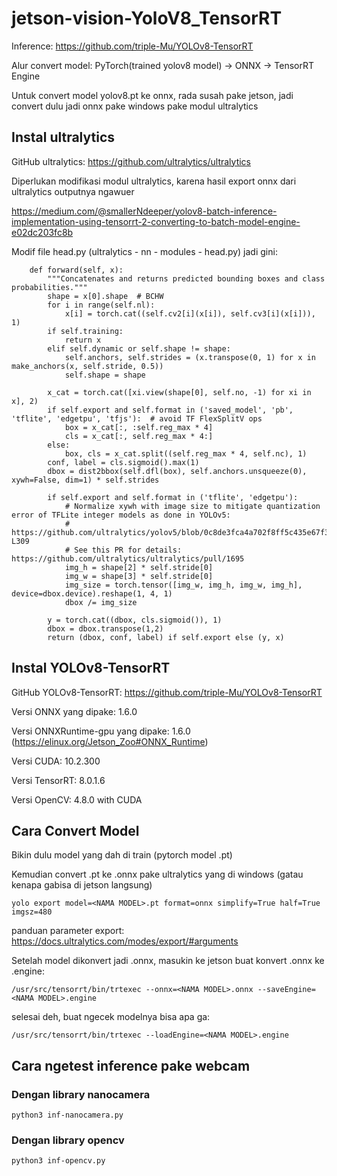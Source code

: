 # jetson-vision-YoloV8_TensorRT
Inference: https://github.com/triple-Mu/YOLOv8-TensorRT

Alur convert model:  PyTorch(trained yolov8 model) -> ONNX -> TensorRT Engine

Untuk convert model yolov8.pt ke onnx, rada susah pake jetson, jadi convert dulu jadi onnx pake windows pake modul ultralytics

## Instal ultralytics
GitHub ultralytics: https://github.com/ultralytics/ultralytics

Diperlukan modifikasi modul ultralytics, karena hasil export onnx dari ultralytics outputnya ngawuer

https://medium.com/@smallerNdeeper/yolov8-batch-inference-implementation-using-tensorrt-2-converting-to-batch-model-engine-e02dc203fc8b

Modif file head.py (ultralytics - nn - modules - head.py) jadi gini:
```
    def forward(self, x):
        """Concatenates and returns predicted bounding boxes and class probabilities."""
        shape = x[0].shape  # BCHW
        for i in range(self.nl):
            x[i] = torch.cat((self.cv2[i](x[i]), self.cv3[i](x[i])), 1)
        if self.training:
            return x
        elif self.dynamic or self.shape != shape:
            self.anchors, self.strides = (x.transpose(0, 1) for x in make_anchors(x, self.stride, 0.5))
            self.shape = shape

        x_cat = torch.cat([xi.view(shape[0], self.no, -1) for xi in x], 2)
        if self.export and self.format in ('saved_model', 'pb', 'tflite', 'edgetpu', 'tfjs'):  # avoid TF FlexSplitV ops
            box = x_cat[:, :self.reg_max * 4]
            cls = x_cat[:, self.reg_max * 4:]
        else:
            box, cls = x_cat.split((self.reg_max * 4, self.nc), 1)
        conf, label = cls.sigmoid().max(1)
        dbox = dist2bbox(self.dfl(box), self.anchors.unsqueeze(0), xywh=False, dim=1) * self.strides

        if self.export and self.format in ('tflite', 'edgetpu'):
            # Normalize xywh with image size to mitigate quantization error of TFLite integer models as done in YOLOv5:
            # https://github.com/ultralytics/yolov5/blob/0c8de3fca4a702f8ff5c435e67f378d1fce70243/models/tf.py#L307-L309
            # See this PR for details: https://github.com/ultralytics/ultralytics/pull/1695
            img_h = shape[2] * self.stride[0]
            img_w = shape[3] * self.stride[0]
            img_size = torch.tensor([img_w, img_h, img_w, img_h], device=dbox.device).reshape(1, 4, 1)
            dbox /= img_size

        y = torch.cat((dbox, cls.sigmoid()), 1)
        dbox = dbox.transpose(1,2)
        return (dbox, conf, label) if self.export else (y, x)
```

## Instal YOLOv8-TensorRT
GitHub YOLOv8-TensorRT: https://github.com/triple-Mu/YOLOv8-TensorRT

Versi ONNX yang dipake: 1.6.0

Versi ONNXRuntime-gpu yang dipake: 1.6.0 (https://elinux.org/Jetson_Zoo#ONNX_Runtime)

Versi CUDA: 10.2.300

Versi TensorRT: 8.0.1.6

Versi OpenCV: 4.8.0 with CUDA

## Cara Convert Model
Bikin dulu model yang dah di train (pytorch model .pt)

Kemudian convert .pt ke .onnx pake ultralytics yang di windows (gatau kenapa gabisa di jetson langsung)
```
yolo export model=<NAMA MODEL>.pt format=onnx simplify=True half=True imgsz=480
```
panduan parameter export: https://docs.ultralytics.com/modes/export/#arguments

Setelah model dikonvert jadi .onnx, masukin ke jetson buat konvert .onnx ke .engine:
```
/usr/src/tensorrt/bin/trtexec --onnx=<NAMA MODEL>.onnx --saveEngine=<NAMA MODEL>.engine
```

selesai deh, buat ngecek modelnya bisa apa ga:
```
/usr/src/tensorrt/bin/trtexec --loadEngine=<NAMA MODEL>.engine
```

## Cara ngetest inference pake webcam
### Dengan library nanocamera
```
python3 inf-nanocamera.py
```
### Dengan library opencv
```
python3 inf-opencv.py
```
